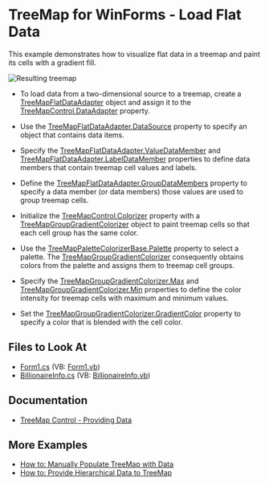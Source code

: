 
# TreeMap for WinForms - Load Flat Data

This example demonstrates how to visualize flat data in a treemap and paint its cells with a gradient fill.

![Resulting treemap](Images/resulting-treemap.png)

* To load data from a two-dimensional source to a treemap, create a [TreeMapFlatDataAdapter](https://docs.devexpress.com/WindowsForms/DevExpress.XtraTreeMap.TreeMapFlatDataAdapter) object and assign it to the [TreeMapControl.DataAdapter](https://docs.devexpress.com/WindowsForms/DevExpress.XtraTreeMap.TreeMapControl.DataAdapter) property.

* Use the [TreeMapFlatDataAdapter.DataSource](https://docs.devexpress.com/WindowsForms/DevExpress.XtraTreeMap.TreeMapFlatDataAdapter.DataSource) property to specify an object that contains data items.

* Specify the [TreeMapFlatDataAdapter.ValueDataMember](https://docs.devexpress.com/WindowsForms/DevExpress.XtraTreeMap.TreeMapFlatDataAdapter.ValueDataMember) and [TreeMapFlatDataAdapter.LabelDataMember](https://docs.devexpress.com/WindowsForms/DevExpress.XtraTreeMap.TreeMapFlatDataAdapter.LabelDataMember) properties to define data members that contain treemap cell values and labels.

* Define the [TreeMapFlatDataAdapter.GroupDataMembers](https://docs.devexpress.com/WindowsForms/DevExpress.XtraTreeMap.TreeMapFlatDataAdapter.GroupDataMembers) property to specify a data member (or data members) those values are used to group treemap cells.

* Initialize the [TreeMapControl.Colorizer](https://docs.devexpress.com/WindowsForms/DevExpress.XtraTreeMap.TreeMapControl.Colorizer?p=netframework) property with a [TreeMapGroupGradientColorizer](https://docs.devexpress.com/WindowsForms/DevExpress.XtraTreeMap.TreeMapGroupGradientColorizer?p=netframework) object to paint treemap cells so that each cell group has the same color.

* Use the [TreeMapPaletteColorizerBase.Palette](https://docs.devexpress.com/WindowsForms/DevExpress.XtraTreeMap.TreeMapPaletteColorizerBase.Palette) property to select a palette. The [TreeMapGroupGradientColorizer](https://docs.devexpress.com/WindowsForms/DevExpress.XtraTreeMap.TreeMapGroupGradientColorizer?p=netframework) consequently obtains colors from the palette and assigns them to treemap cell groups.

* Specify the [TreeMapGroupGradientColorizer.Max](https://docs.devexpress.com/WindowsForms/DevExpress.XtraTreeMap.TreeMapGroupGradientColorizer.Max) and [TreeMapGroupGradientColorizer.Min](https://docs.devexpress.com/WindowsForms/DevExpress.XtraTreeMap.TreeMapGroupGradientColorizer.Min) properties to define the color intensity for treemap cells with maximum and minimum values.

* Set the [TreeMapGroupGradientColorizer.GradientColor](https://docs.devexpress.com/WindowsForms/DevExpress.XtraTreeMap.TreeMapGroupGradientColorizer.GradientColor) property to specify a color that is blended with the cell color.

## Files to Look At

* [Form1.cs](./CS/FlatDataAdapterSample/Form1.cs) (VB: [Form1.vb](./VB/FlatDataAdapterSample/Form1.vb))
* [BillionaireInfo.cs](./CS/FlatDataAdapterSample/BillionaireInfo.cs) (VB: [BillionaireInfo.vb](./VB/FlatDataAdapterSample/BillionaireInfo.vb))

## Documentation

* [TreeMap Control - Providing Data](https://docs.devexpress.com/WindowsForms/115742/controls-and-libraries/treemap/providing-data)

## More Examples

* [How to: Manually Populate TreeMap with Data](https://github.com/DevExpress-Examples/how-to-manually-populate-treemap-with-data-t360867)
* [How to: Provide Hierarchical Data to TreeMap](https://github.com/DevExpress-Examples/how-to-provide-hierarchical-data-to-treemap-t360961)
